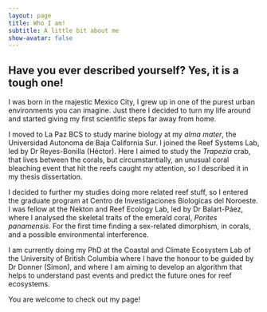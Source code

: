 ```yaml
---
layout: page
title: Who I am!
subtitle: A little bit about me
show-avatar: false
---
```


## Have you ever described yourself? Yes, it is a tough one!

I was born in the majestic Mexico City, I grew up in one of the purest urban environments you can imagine. Just there I decided to turn my life around and started giving my first scientific steps far away from home. 

I moved to La Paz BCS to study marine biology at my _alma mater_, the Universidad Autonoma de Baja California Sur. I joined the Reef Systems Lab, led by Dr Reyes-Bonilla (Héctor). Here I aimed to study the _Trapezia_ crab, that lives between the corals, but circumstantially, an unusual coral bleaching event that hit the reefs caught my attention, so I described it in my thesis dissertation.

I decided to further my studies doing more related reef stuff, so I entered the graduate program at Centro de Investigaciones Biologicas del Noroeste. I was fellow at the Nekton and Reef Ecology Lab, led by Dr Balart-Páez, where I analysed the skeletal traits of the emerald coral, _Porites panamensis_. For the first time finding a sex-related dimorphism, in corals, and a possible environmental interference. 

I am currently doing my PhD at the Coastal and Climate Ecosystem Lab of the University of British Columbia where I have the honour to be guided by Dr Donner (Simon), and where I am aiming to develop an algorithm that helps to understand past events and predict the future ones for reef ecosystems. 

You are welcome to check out my page! 


